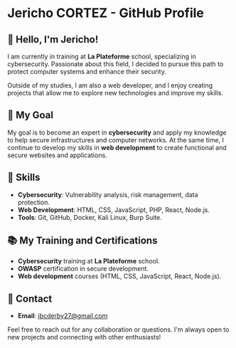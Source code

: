# Jericho CORTEZ - GitHub Profile

## 👋 Hello, I'm Jericho!

I am currently in training at **La Plateforme** school, specializing in cybersecurity. Passionate about this field, I decided to pursue this path to protect computer systems and enhance their security.

Outside of my studies, I am also a web developer, and I enjoy creating projects that allow me to explore new technologies and improve my skills.

## 🎯 My Goal
My goal is to become an expert in **cybersecurity** and apply my knowledge to help secure infrastructures and computer networks. At the same time, I continue to develop my skills in **web development** to create functional and secure websites and applications.

## 🔧 Skills
- **Cybersecurity**: Vulnerability analysis, risk management, data protection.
- **Web Development**: HTML, CSS, JavaScript, PHP, React, Node.js.
- **Tools**: Git, GitHub, Docker, Kali Linux, Burp Suite.

## 📚 My Training and Certifications
- **Cybersecurity** training at **La Plateforme** school.
- **OWASP** certification in secure development.
- **Web development** courses (HTML, CSS, JavaScript, React, Node.js).

## 💬 Contact
- **Email**: [jbcderby27@gmail.com](mailto:jbcderby27@gmail.com)

Feel free to reach out for any collaboration or questions. I'm always open to new projects and connecting with other enthusiasts!
